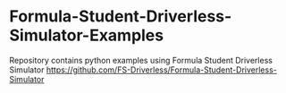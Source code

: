 # Formula-Student-Driverless-Simulator-Examples
Repository contains python examples using Formula Student Driverless Simulator 
https://github.com/FS-Driverless/Formula-Student-Driverless-Simulator
